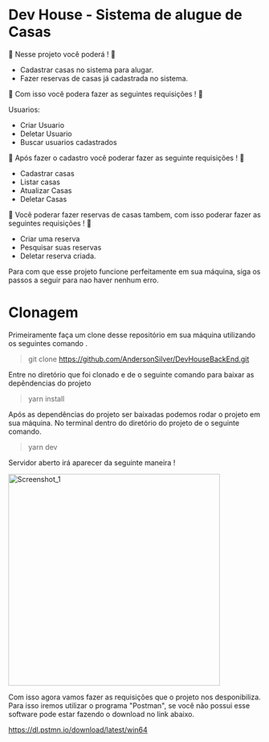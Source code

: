 # Dev House - Sistema de alugue de Casas

:diamond_shape_with_a_dot_inside: Nesse projeto você poderá ! :punch:

* Cadastrar casas no sistema para alugar.
* Fazer reservas de casas já cadastrada no sistema.

:diamond_shape_with_a_dot_inside: Com isso você podera fazer as seguintes requisições ! :punch:

Usuarios: 

* Criar Usuario
* Deletar Usuario
* Buscar usuarios cadastrados

:diamond_shape_with_a_dot_inside: Após fazer o cadastro você poderar fazer as seguinte requisições ! :punch:

* Cadastrar casas
* Listar casas
* Atualizar Casas
* Deletar Casas

:diamond_shape_with_a_dot_inside: Você poderar fazer reservas de casas tambem, com isso poderar fazer as seguintes requisições ! :punch:

* Criar uma reserva
* Pesquisar suas reservas
* Deletar reserva criada.

Para com que esse projeto funcione perfeitamente em sua máquina, siga os passos a seguir para nao haver nenhum erro.


# Clonagem

Primeiramente faça um clone desse repositório em sua máquina utilizando os seguintes comando .

> git clone https://github.com/AndersonSilver/DevHouseBackEnd.git

Entre no diretório que foi clonado e de o seguinte comando para baixar as depêndencias do projeto

> yarn install

Após as dependências do projeto ser baixadas podemos rodar o projeto em sua máquina. No terminal dentro do diretório do projeto de o seguinte comando.

> yarn dev

Servidor aberto irá aparecer da seguinte maneira !

<img width="421" alt="Screenshot_1" src="https://user-images.githubusercontent.com/125804426/230126421-0e993df9-c215-45c7-9ddd-355a9fb0dace.png">

Com isso agora vamos fazer as requisições que o projeto nos desponibiliza. Para isso iremos utilizar o programa "Postman", se você não possui esse software pode estar fazendo o download no link abaixo.

https://dl.pstmn.io/download/latest/win64






